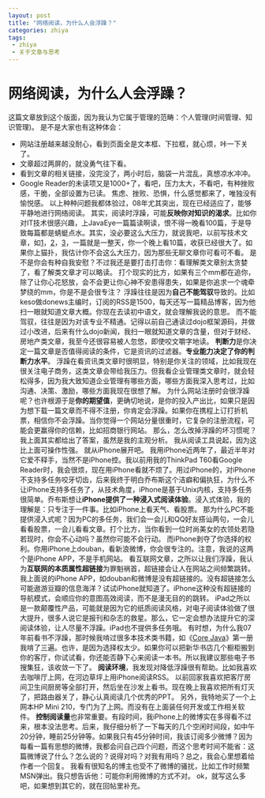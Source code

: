 ```yaml
---
layout: post
title: "网络阅读，为什么人会浮躁？"
categories: zhiya
tags: 
 - zhiya
 - 关于文章与思考
--- 
```


# 网络阅读，为什么人会浮躁？

这篇文章放到这个版面，因为我认为它属于管理的范畴：个人管理(时间管理、知识管理)。
是不是大家也有这种体会：

* 网站注册越来越没耐心，看到页面全是文本框、下拉框，就心烦，咔一下关了。
* 文章超过两屏的，就没勇气往下看。
* 看到文章的相关链接，没完没了，两小时后，脑袋一片混乱，真想凉水冲冲。
* Google Reader的未读项又是1000+了，看吧，压力太大，不看吧，有种挫败感，干脆，全部设置为已读。
焦虑、挫败、恐惧，什么感觉都来了，唯独没有愉悦感。
以上种种问题我都体验过，08年尤其突出，现在已经适应了，能够平静地进行网络阅读。
其实，阅读时浮躁，可能**反映你对知识的渴求**。比如你对IT技术很感兴趣，上JavaEye一篇篇读啊读，恨不得一晚看100篇，于是导致每篇都是蜻蜓点水。其实，没必要这么大压力，就说我吧，以前写技术文章，如[1](http://zwchen.iteye.com/blog/646063)，[2](http://www.iteye.com/topic/73047)，[3](http://zwchen.iteye.com/blog/47085)，一篇就是一整天，你一个晚上看10篇，收获已经很大了。如果你上猫扑，我估计你不会这么大压力，因为那些无聊文章你可看可不看。
是不是你会有种自我安慰？不过我还是要打击打击你：看理解类文章别太贪婪了，看了解类文章才可以略读。
打个现实的比方，如果有三个mm都在追你，除了让你心花怒放，会不会更让你心神不安患得患失，如果是你追求一个魂牵梦绕的mm，你是不是会很专注？
浮躁往往是因为**自己不能驾驭**导致的。比如keso做donews主编时，订阅的RSS是1500，每天还写一篇精品博客，因为他扫一眼就知道文章大概。你现在去读初中语文，就会理解我说的意思。
而不能驾驭，往往是因为对该专业不精通。记得以前自己通读过dojo框架源码，并做过小改进，后来有什么dojo新闻，我扫一眼就知道文章的含量，但对于财经、房地产类文章，我至今还很容易被人忽悠，即使咬文嚼字地读。
**判断力**是你决定一篇文章是否值得阅读的条件，它是资讯的过滤器。**专业能力决定了你的判断力水平**。
浮躁在看资讯类文章时很明显，特别是你关注的领域，比如我现在很关注电子商务，这类文章会带给我压力。但我看企业管理类文章时，就会轻松得多，因为我大致知道企业管理有哪些方面，哪些方面我深入思考过，比如沟通、决策、激励，哪些方面我现在很想了解。
为什么网站注册时会很浮躁呢？也许根源于是**你的期望值**，更确切地说，是你的投入产出比，如果只是因为想下载一篇文章而不得不注册，你肯定会浮躁。如果你在携程上订打折机票，相信你不会浮躁。当你觉得一个网站分量很重时，它复杂的注册流程，可能会更赢得你的信赖，比如招商银行网站。
那么，怎么改掉浮躁的坏习惯呢？
我上面其实都给出了答案，虽然是我的主观分析。
我从阅读工具说起，因为这比上面可操作性强。
就从iPhone展开吧。
我用iPhone近两年了，最近半年对它爱不释手，当然不是iPhone控。我以前用我的ThinkPad T60看Google Reader时，我会很烦，现在用iPhone看就不烦了。用过iPhone的，对iPhone不支持多任务咬牙切齿，后来我终于明白乔布斯这个洁癖和偏执狂，为什么不让iPhone支持多任务了，从技术角度，iPhone是基于Unix内核，支持多任务很简单。乔布斯想让**iPhone提供了一种浸入式阅读体验**。浸入式体验，我的理解是：只专注于一件事。比如iPhone上看天气、看股票。
那为什么PC不能提供浸入式呢？因为PC的多任务，我们会一会儿和QQ好友搭讪两句，一会儿看看股票，一会儿看看文章。打个比方，当你看到一位时尚美女的衣领处若隐若现时，你会不心动吗？虽然你可能不会行动。
而iPhone剥夺了你选择的权利。你用iPhone上douban，看新浪微博，你会很专注的。注意，我说的这两个是iPhone APP，不是手机网站。
看互联网文章，之所以让我们浮躁，我认为**互联网的本质属性超链接**为罪魁祸首，超链接会让人在网站之间频繁跳转。我上面说的iPhone APP，如douban和微博是没有超链接的。没有超链接怎么可能遨游豆瓣的信息海洋？试试iPhone就知道了。iPhone这种没有超链接的导航模式，会顺应你的意图高效阅读，而不是漫无目的的跳转。
iPad之所以是一款颠覆性产品，可能就是因为它的纸质阅读风格，对电子阅读体验做了很大提升，很多人说它是报刊和杂志的救星。那么，它一定会想办法提升它的深阅读体验，让人尽量不浮躁。iPad也不提供多任务哦。
有时想，为什么我07年前看书不浮躁，那时候我啃过很多本技术类书籍，如《[Core Java](http://book.douban.com/subject/1781451/)》第一册我啃了三遍。也许，是因为选择权太少。如果你可以把新华书店几个橱柜搬到你的客厅，你试试看，你还能否静下心来阅读一本书。所以我建议那些电子书搜集狂，该收敛一下了。
**阅读环境**，我发现对降低浮躁很有帮助。比如我喜欢去咖啡厅上网，在河边草坪上用iPhone阅读RSS。
以前回家我喜欢把客厅房间卫生间厨房等全部打开，然后坐在沙发上看书。现在晚上我喜欢把所有灯灭了，把路由器关了，静心认真阅读几个优秀的PPT。
另外，我特地买了一个上网本HP Mini 210，专门为了上网。而没有在上面装任何开发或工作相关软件。
**控制阅读量**也非常重要。有段时间，我iPhone上的微博实在多得看不过来，根本没法思考。后来，我仔细分析了一下每天的几个空闲时间段，如中午20分钟，睡前25分钟等。如果我只有45分钟时间，我该订阅多少微博？因为每看一篇有思想的微博，我都会问自己四个问题，而这个思考时间不能省：这篇微博说了什么？怎么说的？说得对吗？对我有用吗？总之，我会心里想着给作者一个回复。
我看有很知名的博主也受不了微博的骚扰，比如工作时频繁MSN弹出。我只想告诉他：可能你利用微博的方式不对。
ok，就写这么多吧，如果想到其它的，就在回帖里补充。
